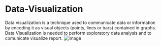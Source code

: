 # Data-Visualization
Data visualization is a technique used to communicate data or information by encoding it as 
 visual objects (points, lines or bars) contained in graphs. Data Visualization is needed to perform exploratory data analysis and to comunicate visualize report.
 ![image](https://user-images.githubusercontent.com/110473525/213899005-69615288-8907-4b8c-ac9d-d44f93b1f21b.png)

 
